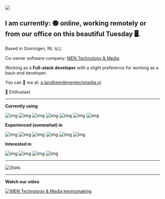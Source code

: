 <img src="https://mentechmedia.nl/assets/images/eric/github_banner.png"/>



## I am currently:  🟢 online, working remotely or from our office on this beautiful Tuesday 🖥. 
Based in Groningen, NL 🇳🇱

Co-owner software company: [MEN Technology & Media](https://mentechmedia.nl/)

Working as a **Full-stack developer** with a slight preference for working as a back-end developer.

You can 📧 me at: e.landheer@mentechmedia.nl

🍎 Enthusiast
___
**Currently using**

![img](https://cdn.iconscout.com/icon/free/png-64/laravel-226015.png)
![img](https://cdn.iconscout.com/icon/free/png-64/vuejs-1175052.png)
![img](https://cdn.iconscout.com/icon/free/png-64/flutter-2038877-1720090.png)
![img](https://cdn.iconscout.com/icon/free/png-64/html5-40-1175193.png)
![img](https://cdn.iconscout.com/icon/free/png-64/mysql-19-1174939.png)
![img](https://cdn.iconscout.com/icon/free/png-64/phpstorm-3-1175123.png)
![img](https://cdn.iconscout.com/icon/free/png-64/adobe-xd-1607248-1361791.png)

**Experienced (somewhat) in**

![img](https://cdn.iconscout.com/icon/free/png-64/angular-2752246-2285063.png)
![img](https://cdn.iconscout.com/icon/free/png-64/java-60-1174953.png)
![img](https://cdn.iconscout.com/icon/free/png-64/python-2752092-2284909.png)
![img](https://cdn.iconscout.com/icon/free/png-64/c-sharp-1-569575.png)
![img](https://cdn.iconscout.com/icon/free/png-64/unity-2749374-2284764.png)
![img](https://cdn.iconscout.com/icon/free/png-64/adobe-photoshop-2522533-2132721.png)

**Interested in**

![img](https://cdn.iconscout.com/icon/free/png-64/docker-11-1175228.png)
![img](https://cdn.iconscout.com/icon/free/png-64/adobe-premiere-pro-2522527-2132715.png)
![img](https://cdn.iconscout.com/icon/free/png-64/redis-3-1175053.png)
![img](https://cdn.iconscout.com/icon/free/png-64/mongodb-226029.png)

___


![Stats](https://github-readme-stats.vercel.app/api?username=elandlord&count_private=true&include_all_commits=true)

___
**Watch our video**

[![MEN Technology & Media kennismaking](https://i.vimeocdn.com/video/892424869_640.jpg)](https://vimeo.com/418002570 "MEN Kennismaking")




